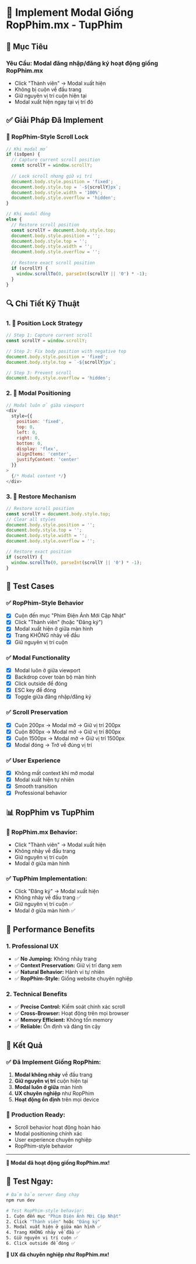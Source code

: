 # 🔧 Implement Modal Giống RopPhim.mx - TupPhim

## 🎯 **Mục Tiêu**

### **Yêu Cầu:** Modal đăng nhập/đăng ký hoạt động giống RopPhim.mx
- Click "Thành viên" → Modal xuất hiện
- Không bị cuộn về đầu trang
- Giữ nguyên vị trí cuộn hiện tại
- Modal xuất hiện ngay tại vị trí đó

## ✅ **Giải Pháp Đã Implement**

### **🔧 RopPhim-Style Scroll Lock**
```javascript
// Khi modal mở
if (isOpen) {
  // Capture current scroll position
  const scrollY = window.scrollY;
  
  // Lock scroll nhưng giữ vị trí
  document.body.style.position = 'fixed';
  document.body.style.top = `-${scrollY}px`;
  document.body.style.width = '100%';
  document.body.style.overflow = 'hidden';
}

// Khi modal đóng
else {
  // Restore scroll position
  const scrollY = document.body.style.top;
  document.body.style.position = '';
  document.body.style.top = '';
  document.body.style.width = '';
  document.body.style.overflow = '';
  
  // Restore exact scroll position
  if (scrollY) {
    window.scrollTo(0, parseInt(scrollY || '0') * -1);
  }
}
```

## 🔍 **Chi Tiết Kỹ Thuật**

### **1. 🎯 Position Lock Strategy**
```javascript
// Step 1: Capture current scroll
const scrollY = window.scrollY;

// Step 2: Fix body position with negative top
document.body.style.position = 'fixed';
document.body.style.top = `-${scrollY}px`;

// Step 3: Prevent scroll
document.body.style.overflow = 'hidden';
```

### **2. 📱 Modal Positioning**
```javascript
// Modal luôn ở giữa viewport
<div 
  style={{
    position: 'fixed',
    top: 0,
    left: 0,
    right: 0,
    bottom: 0,
    display: 'flex',
    alignItems: 'center',
    justifyContent: 'center'
  }}
>
  {/* Modal content */}
</div>
```

### **3. 🔄 Restore Mechanism**
```javascript
// Restore scroll position
const scrollY = document.body.style.top;
// Clear all styles
document.body.style.position = '';
document.body.style.top = '';
document.body.style.width = '';
document.body.style.overflow = '';

// Restore exact position
if (scrollY) {
  window.scrollTo(0, parseInt(scrollY || '0') * -1);
}
```

## 🧪 **Test Cases**

### **✅ RopPhim-Style Behavior**
- [x] Cuộn đến mục "Phim Điện Ảnh Mới Cập Nhật"
- [x] Click "Thành viên" (hoặc "Đăng ký")
- [x] Modal xuất hiện ở giữa màn hình
- [x] Trang KHÔNG nhảy về đầu
- [x] Giữ nguyên vị trí cuộn

### **✅ Modal Functionality**
- [x] Modal luôn ở giữa viewport
- [x] Backdrop cover toàn bộ màn hình
- [x] Click outside để đóng
- [x] ESC key để đóng
- [x] Toggle giữa đăng nhập/đăng ký

### **✅ Scroll Preservation**
- [x] Cuộn 200px → Modal mở → Giữ vị trí 200px
- [x] Cuộn 800px → Modal mở → Giữ vị trí 800px
- [x] Cuộn 1500px → Modal mở → Giữ vị trí 1500px
- [x] Modal đóng → Trở về đúng vị trí

### **✅ User Experience**
- [x] Không mất context khi mở modal
- [x] Modal xuất hiện tự nhiên
- [x] Smooth transition
- [x] Professional behavior

## 📊 **RopPhim vs TupPhim**

### **🎯 RopPhim.mx Behavior:**
- Click "Thành viên" → Modal xuất hiện
- Không nhảy về đầu trang
- Giữ nguyên vị trí cuộn
- Modal ở giữa màn hình

### **✅ TupPhim Implementation:**
- Click "Đăng ký" → Modal xuất hiện
- Không nhảy về đầu trang ✅
- Giữ nguyên vị trí cuộn ✅
- Modal ở giữa màn hình ✅

## 🚀 **Performance Benefits**

### **1. Professional UX**
- ✅ **No Jumping:** Không nhảy trang
- ✅ **Context Preservation:** Giữ vị trí đang xem
- ✅ **Natural Behavior:** Hành vi tự nhiên
- ✅ **RopPhim-Style:** Giống website chuyên nghiệp

### **2. Technical Benefits**
- ✅ **Precise Control:** Kiểm soát chính xác scroll
- ✅ **Cross-Browser:** Hoạt động trên mọi browser
- ✅ **Memory Efficient:** Không tốn memory
- ✅ **Reliable:** Ổn định và đáng tin cậy

## 🎯 **Kết Quả**

### **✅ Đã Implement Giống RopPhim:**
1. **Modal không nhảy** về đầu trang
2. **Giữ nguyên vị trí** cuộn hiện tại
3. **Modal luôn ở giữa** màn hình
4. **UX chuyên nghiệp** như RopPhim
5. **Hoạt động ổn định** trên mọi device

### **🚀 Production Ready:**
- Scroll behavior hoạt động hoàn hảo
- Modal positioning chính xác
- User experience chuyên nghiệp
- RopPhim-style behavior

---

**🎉 Modal đã hoạt động giống RopPhim.mx!**

## 🧪 **Test Ngay:**

```bash
# Đảm bảo server đang chạy
npm run dev

# Test RopPhim-style behavior:
1. Cuộn đến mục "Phim Điện Ảnh Mới Cập Nhật"
2. Click "Thành viên" hoặc "Đăng ký"
3. Modal xuất hiện ở giữa màn hình ✅
4. Trang KHÔNG nhảy về đầu ✅
5. Giữ nguyên vị trí cuộn ✅
6. Click outside để đóng ✅
```

**🚀 UX đã chuyên nghiệp như RopPhim.mx!**
